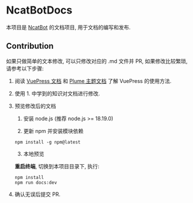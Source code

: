 # NcatBotDocs

本项目是 [NcatBot](https://github.com/liyihao1110/ncatbot) 的文档项目, 用于文档的编写和发布.

## Contribution

如果只做简单的文本修改, 可以只修改对应的 .md 文件并 PR, 如果修改比较繁琐, 请参考以下步骤:

1. 阅读 [VuePress 文档](https://v2.vuepress.vuejs.org/zh/) 和 [Plume 主题文档](https://theme-plume.vuejs.press/) 了解 VuePress 的使用方法.

2. 使用 1. 中学到的知识对文档进行修改.

3. 预览修改后的文档
   
    1. 安装 node.js (推荐 node.js >= 18.19.0)

    2. 更新 npm 并安装模块依赖

    ```
    npm install -g npm@latest
    ```

    3. 本地预览
    
    **重启终端**, 切换到本项目目录下, 执行:
    ```
    npm install
    npm run docs:dev
    ```

4. 确认无误后提交 PR.

